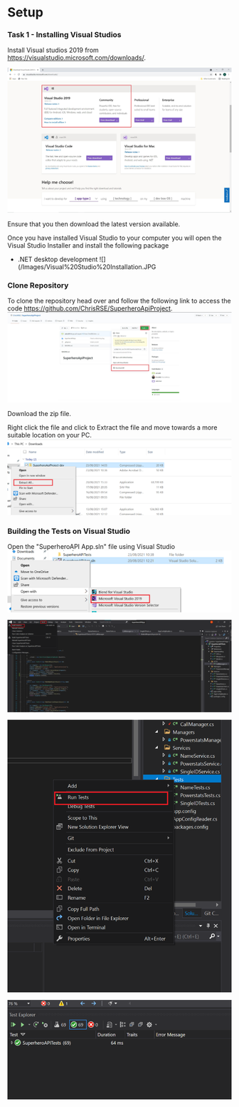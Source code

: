 # Setup

### Task 1 - Installing Visual Studios

Install Visual studios 2019 from https://visualstudio.microsoft.com/downloads/.

![](/Images/Visual%20Studio%20Download.JPG)

Ensure that you then download the latest version available.

Once you have installed Visual Studio to your computer you will open the Visual Studio Installer and install the following package

- .NET desktop development
![](/Images/Visual%20Studio%20Installation.JPG

### Clone Repository 

To clone the repository head over and follow the following link to access the code https://github.com/ChrisRSE/SuperheroApiProject.
![](/Images/Cloning%20Repository.JPG)

Download the zip file.

Right click the file and click to Extract the file and move towards a more suitable location on your PC.
![](/Images/Extracting%20the%20Testing%20Program.png)
### Building the Tests on Visual Studio 

Open the "SuperheroAPI App.sln" file using Visual Studio
![](/Images/Opening%20with%20VS.png)

![](/Images/Building%20the%20solution.png)

![](/Images/Run%20all%20Tests.png)

![](/Images/All%20tests%20pass.png)






